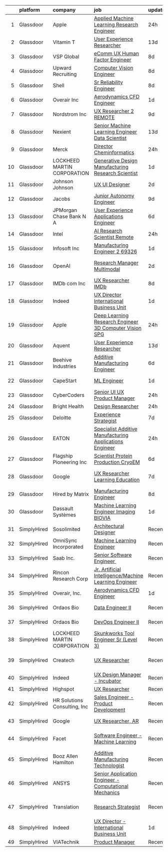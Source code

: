 

|    | platform    | company                      | job                                                                                                                                                                                                                                                                                                                                                                                                                                                                                                                                                                                                                                                                                                                                                                                                                                                                                                                                                                                                                                                                                                                                                                                                                                                                                                                                                                            | update_time   | location                    |
|---:|:------------|:-----------------------------|:-------------------------------------------------------------------------------------------------------------------------------------------------------------------------------------------------------------------------------------------------------------------------------------------------------------------------------------------------------------------------------------------------------------------------------------------------------------------------------------------------------------------------------------------------------------------------------------------------------------------------------------------------------------------------------------------------------------------------------------------------------------------------------------------------------------------------------------------------------------------------------------------------------------------------------------------------------------------------------------------------------------------------------------------------------------------------------------------------------------------------------------------------------------------------------------------------------------------------------------------------------------------------------------------------------------------------------------------------------------------------------|:--------------|:----------------------------|
|  1 | Glassdoor   | Apple                        | [Applied Machine Learning Research Engineer](https://www.glassdoor.com/partner/jobListing.htm?pos=101&ao=1110586&s=58&guid=00000181b88628799bc3b18da537a884&src=GD_JOB_AD&t=SR&vt=w&cs=1_3bfb8a67&cb=1656658209398&jobListingId=1007972446556&cpc=FAE5E775D180B2FB&jrtk=3-0-1g6s8caafjorf801-1g6s8caatia0r800-3e48cf0cef0c3e92--6NYlbfkN0BvKrLyj5gPmtZO9T8euul8TCxuuKNOtzRJOomxnwSEodTz2Bc-sPZl8WPllYOnI2iSo8V1TL2wcIgaohnAvPJGLI-rs79cOG4peC1c_72dKmydqxFccLI-NwQIrlYChOwm-qmZO0Jk3czq7Cvi66AMtMiGy-y8IYaSFRt07eUfzHuNQRZNSFtG2V05_xxBXsMK2Ih4A7A9E1W8CBvcmgDmJX0iH02aZ6OqMOBCwZzuoPp8MB1nYaUt_-skYfYPZ28R3AP-i90RN7oCnMstwT5XXDGbkeQGomu6Cwa3uP2PrY9n_TTlnDLOYtQuwqM1aXW-yjc-KY9b7gp-Y-muEK3wnbpaqHdffgqMbRED10rGLWsU61FQ-UT2im_bD7ZqCyIX-tRoaEcaxXOapWk35rtxNjehZdR-QHp9lXjVDgThbTpI2pFpNST5EzEr-xb-YsyxPZln512TA_IJ3Y-koI68lk4E3_VWoKey12jvmUxWE6gzcUwFP8Jbz21h3wVrg_h5S9xdTH2qs2jNiifYRZXZcgS9ROUbEJHY9Q_MxNR6pD8qJ4rX3uqN-j_eP4X26d78bvSNU7QYlpeEmPSRNpr6a3VIBSBsxAuOWYZYnMj7sophV9AFRRpW151aC5zcMJmOSzuF4bJd0Ti23xxo9IhdtdtikYz4bocp-MT_54k9E4MB_2GBy0kWj4v1BiuKeY1gcxt6BUxCrlldQzniG7128cyB_e-vntPHrXrDDgCQa-qyPXGMiMXWqzCQ3in7gar2DWWpdCrUM2IXR_6nomKhxjLWQauZtOz6CXN_CRCcVYnC8iDtQKWaDbxwWjebeVjAGqHBLkHTEaBikzgQRfawu1Ovcgg05jbiS0wQJoOBlW2oR2zmokZ6EtIuVl3b5DmT0tCRZirnO8OkV8j7JQu-x1owy3_-sNWaCAQ0jyRBy9EB-1qIwR-PpiT6NYKR8fBX2TVMJY6SWHJyz-XO9z2ootaaVdCwkEU%3D) | 24h           | San Diego, CA               |
|  2 | Glassdoor   | Vitamin T                    | [User Experience Researcher](https://www.glassdoor.com/partner/jobListing.htm?pos=104&ao=1110586&s=58&guid=00000181b88628799bc3b18da537a884&src=GD_JOB_AD&t=SR&vt=w&cs=1_b0e00003&cb=1656658209398&jobListingId=1007947510415&cpc=6FC5BA77C9A4CD78&jrtk=3-0-1g6s8caafjorf801-1g6s8caatia0r800-8ffb010d9d7ec4b0--6NYlbfkN0DMrcEu7yrtATojKJA7cEzGQ3FdRGWLh0CZQInL4ECGI6k5tN82kdM0OKoro5eXmjok1pY9WiCtPF0dukI9Fmem5Cq8y8v3Sld1jHAuQrnJsSg_8y4heX17j9R_wXSf16JunJqD7QV3ZczRzo7izK4pN-WqcA9hzaZ1XSgu-eucJkmu1bDFbIZTKIYRsoRmua1DfN2jkoReQxmJqbKGFh2F2xLlexGUUUCusBER82YfMNMNFvon11FMEIULG1pXBf1vM0wvDfE4JoAAVxcEwOvHVYI96bYArCuBpxF_V14MVhhdxj3kNd86SRfjSXoSj7V-OEBRyrGiYINx7mkGN_18hYtWNwRk6mkzQ9N0cXfGRmX7oHGWcrCWEnYzsUVug4GDR9peS3gsvwgThtiRQVjSS_vHVDd8aXbi-HN4-Fcgj5HO6G8P3xYqY_DegagICG5ZemGOUv5TAT3abskm8s15)                                                                                                                                                                                                                                                                                                                                                                                                                                                                                                                                                               | 13d           | Remote                      |
|  3 | Glassdoor   | VSP Global                   | [eComm UX Human Factor Engineer](https://www.glassdoor.com/partner/jobListing.htm?pos=118&ao=1136043&s=58&guid=00000181b88628799bc3b18da537a884&src=GD_JOB_AD&t=SR&vt=w&cs=1_10f78956&cb=1656658209400&jobListingId=1007957333304&jrtk=3-0-1g6s8caafjorf801-1g6s8caatia0r800-2e1eee29a6ffa372-)                                                                                                                                                                                                                                                                                                                                                                                                                                                                                                                                                                                                                                                                                                                                                                                                                                                                                                                                                                                                                                                                                | 8d            | California                  |
|  4 | Glassdoor   | Upward Recruiting            | [Computer Vision Engineer](https://www.glassdoor.com/partner/jobListing.htm?pos=107&ao=1136043&s=58&guid=00000181b88628799bc3b18da537a884&src=GD_JOB_AD&t=SR&vt=w&ea=1&cs=1_ee2d7fa3&cb=1656658209399&jobListingId=1007957782508&jrtk=3-0-1g6s8caafjorf801-1g6s8caatia0r800-2e21e2754d8e0a98-)                                                                                                                                                                                                                                                                                                                                                                                                                                                                                                                                                                                                                                                                                                                                                                                                                                                                                                                                                                                                                                                                                 | 8d            | Remote                      |
|  5 | Glassdoor   | Shell                        | [Sr  Reliability Engineer](https://www.glassdoor.com/partner/jobListing.htm?pos=109&ao=1136043&s=58&guid=00000181b88628799bc3b18da537a884&src=GD_JOB_AD&t=SR&vt=w&cs=1_892a29f0&cb=1656658209399&jobListingId=1007957372884&jrtk=3-0-1g6s8caafjorf801-1g6s8caatia0r800-10b005668955eb28-)                                                                                                                                                                                                                                                                                                                                                                                                                                                                                                                                                                                                                                                                                                                                                                                                                                                                                                                                                                                                                                                                                      | 8d            | Deer Park, TX               |
|  6 | Glassdoor   | Overair  Inc                 | [Aerodynamics CFD Engineer](https://www.glassdoor.com/partner/jobListing.htm?pos=111&ao=1136043&s=58&guid=00000181b88628799bc3b18da537a884&src=GD_JOB_AD&t=SR&vt=w&ea=1&cs=1_3eb9c292&cb=1656658209400&jobListingId=1007971095344&jrtk=3-0-1g6s8caafjorf801-1g6s8caatia0r800-428bb3b897652151-)                                                                                                                                                                                                                                                                                                                                                                                                                                                                                                                                                                                                                                                                                                                                                                                                                                                                                                                                                                                                                                                                                | 1d            | Santa Ana, CA               |
|  7 | Glassdoor   | Nordstrom Inc                | [UX Researcher 2   REMOTE](https://www.glassdoor.com/partner/jobListing.htm?pos=112&ao=1136043&s=58&guid=00000181b88628799bc3b18da537a884&src=GD_JOB_AD&t=SR&vt=w&cs=1_9ffd48d5&cb=1656658209400&jobListingId=1007954513235&jrtk=3-0-1g6s8caafjorf801-1g6s8caatia0r800-207b47fc880934c0-)                                                                                                                                                                                                                                                                                                                                                                                                                                                                                                                                                                                                                                                                                                                                                                                                                                                                                                                                                                                                                                                                                      | 9d            | Atlanta, GA                 |
|  8 | Glassdoor   | Nexient                      | [Senior Machine Learning Engineer Data Scientist](https://www.glassdoor.com/partner/jobListing.htm?pos=130&ao=1136043&s=58&guid=00000181b88628799bc3b18da537a884&src=GD_JOB_AD&t=SR&vt=w&cs=1_a5a8ef21&cb=1656658209401&jobListingId=1007947721670&jrtk=3-0-1g6s8caafjorf801-1g6s8caatia0r800-2b5fb07f70042bbd-)                                                                                                                                                                                                                                                                                                                                                                                                                                                                                                                                                                                                                                                                                                                                                                                                                                                                                                                                                                                                                                                               | 13d           | Ann Arbor, MI               |
|  9 | Glassdoor   | Merck                        | [Director  Cheminformatics](https://www.glassdoor.com/partner/jobListing.htm?pos=127&ao=1136043&s=58&guid=00000181b88628799bc3b18da537a884&src=GD_JOB_AD&t=SR&vt=w&cs=1_2fe5ac70&cb=1656658209401&jobListingId=1007975055606&jrtk=3-0-1g6s8caafjorf801-1g6s8caatia0r800-a4a0db368f2e5b3a-)                                                                                                                                                                                                                                                                                                                                                                                                                                                                                                                                                                                                                                                                                                                                                                                                                                                                                                                                                                                                                                                                                     | 24h           | Boston, MA                  |
| 10 | Glassdoor   | LOCKHEED MARTIN CORPORATION  | [Generative Design   Manufacturing Research Scientist](https://www.glassdoor.com/partner/jobListing.htm?pos=120&ao=1136043&s=58&guid=00000181b88628799bc3b18da537a884&src=GD_JOB_AD&t=SR&vt=w&cs=1_06cd5491&cb=1656658209400&jobListingId=1007971993276&jrtk=3-0-1g6s8caafjorf801-1g6s8caatia0r800-5830dfb3cb1cb712-)                                                                                                                                                                                                                                                                                                                                                                                                                                                                                                                                                                                                                                                                                                                                                                                                                                                                                                                                                                                                                                                          | 1d            | Billerica, MA               |
| 11 | Glassdoor   | Johnson   Johnson            | [UX UI Designer](https://www.glassdoor.com/partner/jobListing.htm?pos=114&ao=1136043&s=58&guid=00000181b88628799bc3b18da537a884&src=GD_JOB_AD&t=SR&vt=w&cs=1_fffaf388&cb=1656658209400&jobListingId=1007969655063&jrtk=3-0-1g6s8caafjorf801-1g6s8caatia0r800-125c94c5b5c58034-)                                                                                                                                                                                                                                                                                                                                                                                                                                                                                                                                                                                                                                                                                                                                                                                                                                                                                                                                                                                                                                                                                                | 2d            | Cincinnati, OH              |
| 12 | Glassdoor   | Jacobs                       | [Junior Autonomy Engineer](https://www.glassdoor.com/partner/jobListing.htm?pos=110&ao=1136043&s=58&guid=00000181b88628799bc3b18da537a884&src=GD_JOB_AD&t=SR&vt=w&cs=1_2b1e859a&cb=1656658209399&jobListingId=1007953719890&jrtk=3-0-1g6s8caafjorf801-1g6s8caatia0r800-7901f76eb2bd5eae-)                                                                                                                                                                                                                                                                                                                                                                                                                                                                                                                                                                                                                                                                                                                                                                                                                                                                                                                                                                                                                                                                                      | 9d            | Beavercreek, OH             |
| 13 | Glassdoor   | JPMorgan Chase Bank  N A     | [User Experience   Applications Engineer](https://www.glassdoor.com/partner/jobListing.htm?pos=125&ao=1136043&s=58&guid=00000181b88628799bc3b18da537a884&src=GD_JOB_AD&t=SR&vt=w&cs=1_0992ecaf&cb=1656658209401&jobListingId=1007962736195&jrtk=3-0-1g6s8caafjorf801-1g6s8caatia0r800-6607245b2d100d86-)                                                                                                                                                                                                                                                                                                                                                                                                                                                                                                                                                                                                                                                                                                                                                                                                                                                                                                                                                                                                                                                                       | 6d            | Apple Valley, CA            |
| 14 | Glassdoor   | Intel                        | [AI Research Scientist  Remote ](https://www.glassdoor.com/partner/jobListing.htm?pos=122&ao=1136043&s=58&guid=00000181b88628799bc3b18da537a884&src=GD_JOB_AD&t=SR&vt=w&cs=1_b2959b01&cb=1656658209400&jobListingId=1007972697909&jrtk=3-0-1g6s8caafjorf801-1g6s8caatia0r800-e6d184d2bbfede32-)                                                                                                                                                                                                                                                                                                                                                                                                                                                                                                                                                                                                                                                                                                                                                                                                                                                                                                                                                                                                                                                                                | 24h           | Santa Clara, CA             |
| 15 | Glassdoor   | Infosoft  Inc                | [Manufacturing Engineer 2  69326](https://www.glassdoor.com/partner/jobListing.htm?pos=126&ao=1136043&s=58&guid=00000181b88628799bc3b18da537a884&src=GD_JOB_AD&t=SR&vt=w&ea=1&cs=1_092e68d7&cb=1656658209401&jobListingId=1007971096054&jrtk=3-0-1g6s8caafjorf801-1g6s8caatia0r800-05b70dd7c2898fd6-)                                                                                                                                                                                                                                                                                                                                                                                                                                                                                                                                                                                                                                                                                                                                                                                                                                                                                                                                                                                                                                                                          | 1d            | Painted Post, NY            |
| 16 | Glassdoor   | OpenAI                       | [Research Manager  Multimodal](https://www.glassdoor.com/partner/jobListing.htm?pos=123&ao=1136043&s=58&guid=00000181b88628799bc3b18da537a884&src=GD_JOB_AD&t=SR&vt=w&cs=1_2f3358c9&cb=1656658209401&jobListingId=1007968949780&jrtk=3-0-1g6s8caafjorf801-1g6s8caatia0r800-eccea1c27598cbe3-)                                                                                                                                                                                                                                                                                                                                                                                                                                                                                                                                                                                                                                                                                                                                                                                                                                                                                                                                                                                                                                                                                  | 2d            | San Francisco, CA           |
| 17 | Glassdoor   | IMDb com  Inc                | [UX Researcher  IMDb](https://www.glassdoor.com/partner/jobListing.htm?pos=119&ao=1136043&s=58&guid=00000181b88628799bc3b18da537a884&src=GD_JOB_AD&t=SR&vt=w&cs=1_616a68d7&cb=1656658209400&jobListingId=1007957418675&jrtk=3-0-1g6s8caafjorf801-1g6s8caatia0r800-c268364bb23a3570-)                                                                                                                                                                                                                                                                                                                                                                                                                                                                                                                                                                                                                                                                                                                                                                                                                                                                                                                                                                                                                                                                                           | 8d            | Remote                      |
| 18 | Glassdoor   | Indeed                       | [UX Director   International Business Unit](https://www.glassdoor.com/partner/jobListing.htm?pos=102&ao=1110586&s=58&guid=00000181b88628799bc3b18da537a884&src=GD_JOB_AD&t=SR&vt=w&cs=1_4d1ffe18&cb=1656658209398&jobListingId=1007971205893&cpc=0FE1F5EA2BC84A01&jrtk=3-0-1g6s8caafjorf801-1g6s8caatia0r800-8bdda3467dc467eb--6NYlbfkN0CiRNM7CVr8YueLFKlzwbFWI0o7IjV438l4sVrvKZ0flpURU_mqoI8E88RAJZx1_nToDFyAHICBRXysA2QPrqnmdYMjauVfVm-aXzBipg7d0uLKOPw3sWUpNXv1jrlnDln_8TO8QbrxYzd69lSsEXtW-RzE3jUWACSKSpZXC7yQgZA1Ts5SMnldyzYHYl-6z14yggafChNYcz3-G3UtZELpZUUAQHWKBpE3AdKqX2phEZVvBNFuaNGD5rnvQUKO4-XX87g-hkf_b-BBXsyS477i2Tv2oQgfQsBk45ofVnTVo3ofZnGaZo-MwPszpHf-QznLq0o0_-5UMJUuEKSMhqhxE5zqlPR8YRt08XERe7-540LQ89dfvMDLQzo0ATrmc9Rbkk2NH5-8_ve1dOrZOukH5ZvqxqdOT8UB4SW19twZOZjfQcw-urwNThmzoeV2KLUJJSrEL2_QRi66eS1sN5KB7Bs3_a7xwJznluxYCf9vOKv2pMOT1kOg_r5jkaZ5CHUqB73vX4wq6EEMfPJZvnoQ)                                                                                                                                                                                                                                                                                                                                                                                                                                                                                | 1d            | Austin, TX                  |
| 19 | Glassdoor   | Apple                        | [Deep Learning Research Engineer  3D Computer Vision   SPG](https://www.glassdoor.com/partner/jobListing.htm?pos=108&ao=1136043&s=58&guid=00000181b88628799bc3b18da537a884&src=GD_JOB_AD&t=SR&vt=w&cs=1_cfdbcb1f&cb=1656658209399&jobListingId=1007975564657&jrtk=3-0-1g6s8caafjorf801-1g6s8caatia0r800-f294efce9365c613-)                                                                                                                                                                                                                                                                                                                                                                                                                                                                                                                                                                                                                                                                                                                                                                                                                                                                                                                                                                                                                                                     | 24h           | Cupertino, CA               |
| 20 | Glassdoor   | Aquent                       | [User Experience Researcher](https://www.glassdoor.com/partner/jobListing.htm?pos=103&ao=1110586&s=58&guid=00000181b88628799bc3b18da537a884&src=GD_JOB_AD&t=SR&vt=w&cs=1_263c96f8&cb=1656658209398&jobListingId=1007947575845&cpc=C4A69CCDBB3B9599&jrtk=3-0-1g6s8caafjorf801-1g6s8caatia0r800-8398e86d62796fed--6NYlbfkN0DMrcEu7yrtATojKJA7cEzGQ3FdRGWLh0CZQInL4ECGI9gD0Wolx9R2EDT7B77c2cTfSS0sKx0sPrTiiXrRC4mCy6wvlcZIyaaPwzM8wGJyx9NQOU_eJTkritVdPf6wW3MPn0Q3jkpTzsfWDBEmPQAWOMx6fG0EbOPYZVXRuDgN8si_uET_scjjqMWoHa2Mx3OUOxuNONbfqcABP0fRaiocJzUDOLREYjAdFJK_EFiIUXK0j4eQYlf9uqzrvku2wdF4bFmN7dKlB88WPfiZRGoF5jY550R4iRZ7nYkjdbZC2VuriZNeaWuPpjQigQMMiVbs58KpaeboQukJRU5Efu8U_w7sA-Z2ueu9s2mSsxXGONgeBIgXsaDbXzGgEJWEsTtdR0s2o4XSgRU-SyVAYiphrnBNBs8wHRI3_khfAxcIIKXUYSBwM18xv-MR05WY-NA%3D)                                                                                                                                                                                                                                                                                                                                                                                                                                                                                                                                                                                 | 13d           | Remote                      |
| 21 | Glassdoor   | Beehive Industries           | [Additive Manufacturing Engineer](https://www.glassdoor.com/partner/jobListing.htm?pos=117&ao=1136043&s=58&guid=00000181b88628799bc3b18da537a884&src=GD_JOB_AD&t=SR&vt=w&ea=1&cs=1_95e0d452&cb=1656658209400&jobListingId=1007962467180&jrtk=3-0-1g6s8caafjorf801-1g6s8caatia0r800-81fdef901ec4dd6e-)                                                                                                                                                                                                                                                                                                                                                                                                                                                                                                                                                                                                                                                                                                                                                                                                                                                                                                                                                                                                                                                                          | 6d            | Denver, CO                  |
| 22 | Glassdoor   | CapeStart                    | [ML Engineer](https://www.glassdoor.com/partner/jobListing.htm?pos=116&ao=1136043&s=58&guid=00000181b88628799bc3b18da537a884&src=GD_JOB_AD&t=SR&vt=w&cs=1_b9885bd6&cb=1656658209400&jobListingId=1007970088689&jrtk=3-0-1g6s8caafjorf801-1g6s8caatia0r800-c5c57b29945e7a0e-)                                                                                                                                                                                                                                                                                                                                                                                                                                                                                                                                                                                                                                                                                                                                                                                                                                                                                                                                                                                                                                                                                                   | 1d            | Cambridge, MA               |
| 23 | Glassdoor   | CyberCoders                  | [Senior UI UX Product Manager](https://www.glassdoor.com/partner/jobListing.htm?pos=106&ao=1110586&s=58&guid=00000181b88628799bc3b18da537a884&src=GD_JOB_AD&t=SR&vt=w&ea=1&cs=1_f8b8615a&cb=1656658209399&jobListingId=1007974917117&cpc=334ABAF5D42DC775&jrtk=3-0-1g6s8caafjorf801-1g6s8caatia0r800-9f908b7d1767f41e--6NYlbfkN0CpFJQzrgRR8WqXWK1qKKEqALWJw739KlKqr2H-MSI4eoBlI4EFrmor2FYZMP3muM2QRV5nruVsIir32lgJUSzkwb-WcxLRhx-21BQ85PYhqA3i5J4QfkbCMt9Q47PiTnIg6E_555P63SC06TyvR4Vuq9gL_D5HT7dxHygP6q1UQ1jE_mW27oxn5SqVKrWNQeh1SywBTQlTI_rxt-fhBDEaUihUrbtC8B78TotFX5SijNeOFToq2qt7ESrOw6LvaKey2d8l7N8r5Z24dm5bNzwNpeT92NwoZAQsvdr4UeoWgYjA7oTcGdfjYF4NFUR94UeQyb1ArxNDLb_aZGjkL7Shh9ATq7wL7NTkQBpwFQ8zsaMLfb4EnvNMbhjXlxADHeu3QDD4e9R8lu8xFDRjUgD6DyTtGsY2ahI8kEs9cOnvrvFsrTQPMH3U-d2NnnJIu8cSZ3uS7vLCttDlI6g5zqAkn2ICL0qRI2YMgwfjcarqzrl92hiyYdI-bcWNiu5bG1P0R9VuHOOfDJ7Yj7opXvWyP1I7BjmEMJk2O6JJZJMZXld0deYsHmKu0VEC3prdmJ5HHbvgjpZf-lc19NJKyRSBME6AEIk20X_D5ySKKtFcvkoCBNGf9b0VT10B8Y-_LCVJHkByecjIfm6xWpkr4n7sO4lD-86HRu7nhrXtaNzT-UCeEgb4dEEKUNDDk6_8RKSKL5SyratG1U2Bwr6lX7A87IWjto19EPCJjw6eTFJeD8Nx0NZJ77WP3Hhywbqp7G3TkvmyP5XPKjitbxC2SxFisGL8KbGiXYI0tHvrZ12IfBaaf7MLCIbiP1P6e5b0U-enHTU-VZBRppDkaViWJ1aTG2yl5tB3Pv95UvIJbQ9Ph6Ov0MAD_YocDzyfO3JhtKbLZZXAmeoTI4f7E8aElu7akXs8mTz4KGkqDy9WWCbGBKa1lJxQL5Col7tWF7TD_OpZ05sxS0EQ-1ieIuo3gksLuzDM7CCNDYo%3D)          | 24h           | Sunnyvale, CA               |
| 24 | Glassdoor   | Bright Health                | [Design Researcher](https://www.glassdoor.com/partner/jobListing.htm?pos=128&ao=1136043&s=58&guid=00000181b88628799bc3b18da537a884&src=GD_JOB_AD&t=SR&vt=w&ea=1&cs=1_17abb3c4&cb=1656658209401&jobListingId=1007973280609&jrtk=3-0-1g6s8caafjorf801-1g6s8caatia0r800-ce710223f4be351c-)                                                                                                                                                                                                                                                                                                                                                                                                                                                                                                                                                                                                                                                                                                                                                                                                                                                                                                                                                                                                                                                                                        | 24h           | Austin, TX                  |
| 25 | Glassdoor   | Deloitte                     | [Experience Strategist](https://www.glassdoor.com/partner/jobListing.htm?pos=115&ao=1136043&s=58&guid=00000181b88628799bc3b18da537a884&src=GD_JOB_AD&t=SR&vt=w&cs=1_c291aa58&cb=1656658209400&jobListingId=1007958459453&jrtk=3-0-1g6s8caafjorf801-1g6s8caatia0r800-90b21840f0137d89-)                                                                                                                                                                                                                                                                                                                                                                                                                                                                                                                                                                                                                                                                                                                                                                                                                                                                                                                                                                                                                                                                                         | 7d            | Seattle, WA                 |
| 26 | Glassdoor   | EATON                        | [Specialist   Additive Manufacturing Applications Engineer](https://www.glassdoor.com/partner/jobListing.htm?pos=129&ao=1136043&s=58&guid=00000181b88628799bc3b18da537a884&src=GD_JOB_AD&t=SR&vt=w&cs=1_462b1212&cb=1656658209401&jobListingId=1007973772476&jrtk=3-0-1g6s8caafjorf801-1g6s8caatia0r800-24f9db2ec16f5da2-)                                                                                                                                                                                                                                                                                                                                                                                                                                                                                                                                                                                                                                                                                                                                                                                                                                                                                                                                                                                                                                                     | 24h           | Southfield, MI              |
| 27 | Glassdoor   | Flagship Pioneering  Inc     | [Scientist  Protein Production CryoEM](https://www.glassdoor.com/partner/jobListing.htm?pos=121&ao=1136043&s=58&guid=00000181b88628799bc3b18da537a884&src=GD_JOB_AD&t=SR&vt=w&cs=1_634396c2&cb=1656658209400&jobListingId=1007962093730&jrtk=3-0-1g6s8caafjorf801-1g6s8caatia0r800-a83d20365528e29e-)                                                                                                                                                                                                                                                                                                                                                                                                                                                                                                                                                                                                                                                                                                                                                                                                                                                                                                                                                                                                                                                                          | 6d            | Andover, MA                 |
| 28 | Glassdoor   | Google                       | [UX Researcher  Learning   Education](https://www.glassdoor.com/partner/jobListing.htm?pos=124&ao=1136043&s=58&guid=00000181b88628799bc3b18da537a884&src=GD_JOB_AD&t=SR&vt=w&cs=1_68ebc07c&cb=1656658209401&jobListingId=1007959780547&jrtk=3-0-1g6s8caafjorf801-1g6s8caatia0r800-df1c80ee7936e630-)                                                                                                                                                                                                                                                                                                                                                                                                                                                                                                                                                                                                                                                                                                                                                                                                                                                                                                                                                                                                                                                                           | 7d            | San Francisco, CA           |
| 29 | Glassdoor   | Hired by Matrix              | [Manufacturing Engineer](https://www.glassdoor.com/partner/jobListing.htm?pos=105&ao=1110586&s=58&guid=00000181b88628799bc3b18da537a884&src=GD_JOB_AD&t=SR&vt=w&ea=1&cs=1_849fc56d&cb=1656658209399&jobListingId=1007956713671&cpc=8795CF9063CD573D&jrtk=3-0-1g6s8caafjorf801-1g6s8caatia0r800-b0c1dbe3aa49c31d--6NYlbfkN0Ay3KKNjEjIQLzYNrflX5rgo4dHizqVuZJtpWFnF4V68qZX4QnNMBMN-2REr4LWw1HhCojqevYEKW-jV2OQDfxIf_UNRnPNiUyVSGQ6KLGybgaaxQGAL35A4dUvuuasOexn0z4NTx6z76B58mBhSyc3uFzmZpXfrGyVwf2N0M5Lpb5010If8JGhmx73YiQVlOAmPUKWm3oBjzCcXOuqkgXZIQ55qvJvJgjaen5GoFyYs1Hl_kUFHkYbS8mD-Z7y0eG5MiD-LFq-wedny5oP79inLqQ-PBTfd8FmBU0rWqwKTuP21Nd0nUTSPhsUdmQjSbcKq3NE6EOnc4vHflcJlvwM5onYmNg06F0VJsrUJkhHquMLjh5KG1V2TVRvCG9YDKVOUIbSvuLXRdCYjtiymnBOJUKweUBImbHsCyHXS_xIN7kAJqRQo-C1Q2DYCSBVkAkunIwsC_R37UWjzYInrS6591YMEJYiDEsxGWuRcfXTmvX7ajgMcehuZdPuU0vpSIq-yB5zYVLMelKOkLgS8FDSTY3mE2WJjgJbgKTBkhsHdfyXmo99Xd5T-KhPN-Cd2qKZBU3b8ZBMaZrXsamTuRbf9fx3P9EjQZO1Wt-mED29JBSXf-Wz2GybcFosYtRFv-uIsNIO9coibBXLwf8TKyNdyP64eB6OjzLZWVExillAsOyqoo5R84Bw0qPqOXZkOBLD_kvTmmfv3B0RCsed9u1uJSm28WwLGI9CBNlNXZt4najaGPjjgcR2hYpAU3nFmMIHlFuQ8Q4CAanw_2CjeYfuWTk_Wmab5zssOIk4UWkn71tRwiFY9U5vOcwO_G6M17I_p9QQ9OsdcUXQshvdJWblE7MpD--l6_Lf6BynrjtTwl5GprUW0CJNkIPRXw7Fkq-Nnk1o2awzJS2FeAkiObtQmnZ3HmzzGX5Tg3qXaJyqbGjrcgAG5vluzP1o9wDXZvNTcyislP33l_zsKZk4eqW_cnh6jr7F11GKXmb7Tstisw%3D%3D)  | 8d            | Painted Post, NY            |
| 30 | Glassdoor   | Dassault Systèmes            | [Machine Learning Engineer Imaging   BIOVIA](https://www.glassdoor.com/partner/jobListing.htm?pos=113&ao=1136043&s=58&guid=00000181b88628799bc3b18da537a884&src=GD_JOB_AD&t=SR&vt=w&cs=1_6b3cb251&cb=1656658209400&jobListingId=1007971286133&jrtk=3-0-1g6s8caafjorf801-1g6s8caatia0r800-b83ee0bdba349000-)                                                                                                                                                                                                                                                                                                                                                                                                                                                                                                                                                                                                                                                                                                                                                                                                                                                                                                                                                                                                                                                                    | 1d            | San Diego, CA               |
| 31 | SimplyHired | Sosolimited                  | [Architectural Designer](https://www.simplyhired.com/job/1wnZZjS_T2B-Khb33FLg8m5W26VpFJO-O7M0joPbDLzOi2-l3WqCTg?q=generative+engineer)                                                                                                                                                                                                                                                                                                                                                                                                                                                                                                                                                                                                                                                                                                                                                                                                                                                                                                                                                                                                                                                                                                                                                                                                                                         | Recently      | Boston, MA                  |
| 32 | SimplyHired | OmniSync Incorporated        | [Machine Learning Engineer](https://www.simplyhired.com/job/Ms1rUOOkPUDsS74FgK92f7jngW4kzHcHoT7F_OvtjO8xRlfiq_mzCQ?q=generative+engineer)                                                                                                                                                                                                                                                                                                                                                                                                                                                                                                                                                                                                                                                                                                                                                                                                                                                                                                                                                                                                                                                                                                                                                                                                                                      | Recently      | San Diego, CA               |
| 33 | SimplyHired | Saab Inc.                    | [Senior Software Engineer ﻿](https://www.simplyhired.com/job/Lk44Ll0kVSSeshbW4A3kwR9R6ryZS8LBhavFKU-bJJFFQI6c7ePsng?q=generative+engineer)                                                                                                                                                                                                                                                                                                                                                                                                                                                                                                                                                                                                                                                                                                                                                                                                                                                                                                                                                                                                                                                                                                                                                                                                                                     | Recently      | West Lafayette, IN          |
| 34 | SimplyHired | Rincon Research Corp         | [Jr. Artificial Intelligence/Machine Learning Engineer](https://www.simplyhired.com/job/Yzv6jPEP7zE7_ZonJrqq1cjJCgndo2RkVZHWRnUDQp3KRVrmx248ag?q=generative+engineer)                                                                                                                                                                                                                                                                                                                                                                                                                                                                                                                                                                                                                                                                                                                                                                                                                                                                                                                                                                                                                                                                                                                                                                                                          | Recently      | Centennial, CO +3 locations |
| 35 | SimplyHired | Overair, Inc.                | [Aerodynamics CFD Engineer](https://www.simplyhired.com/job/CogCqeRx5bR8te1AU4YKSNZwNX1mP5ZKE6NN9BQ0iOeCO6p7MNzmCA?q=generative+engineer)                                                                                                                                                                                                                                                                                                                                                                                                                                                                                                                                                                                                                                                                                                                                                                                                                                                                                                                                                                                                                                                                                                                                                                                                                                      | 1d            | Santa Ana, CA               |
| 36 | SimplyHired | Ordaos Bio                   | [Data Engineer II](https://www.simplyhired.com/job/VCPKKm8Ut_7VCp4VfJAAtV760ygqviDFgZ91vPfY0Tu_P5lUwYaPng?q=generative+engineer)                                                                                                                                                                                                                                                                                                                                                                                                                                                                                                                                                                                                                                                                                                                                                                                                                                                                                                                                                                                                                                                                                                                                                                                                                                               | Recently      | New York, NY                |
| 37 | SimplyHired | Ordaos Bio                   | [DevOps Engineer II](https://www.simplyhired.com/job/-EixE0zo7N7VdLa992z23aFz6qtUUkFczlkN5ZXIFpAUv-v3wOxmzg?q=generative+engineer)                                                                                                                                                                                                                                                                                                                                                                                                                                                                                                                                                                                                                                                                                                                                                                                                                                                                                                                                                                                                                                                                                                                                                                                                                                             | Recently      | New York, NY                |
| 38 | SimplyHired | LOCKHEED MARTIN CORPORATION  | [Skunkworks Tool Engineer Sr (Level 3)](https://www.simplyhired.com/job/154hbGnT2Lx_K4im2ubH_gTqjYKaVTDC_lfmhCuOi-32qOckSDFE0Q?q=generative+engineer)                                                                                                                                                                                                                                                                                                                                                                                                                                                                                                                                                                                                                                                                                                                                                                                                                                                                                                                                                                                                                                                                                                                                                                                                                          | Recently      | Palmdale, CA                |
| 39 | SimplyHired | Createch                     | [UX Researcher](https://www.simplyhired.com/job/i7kHaMs_t4HJbJlYlCbNzuzUNip4IiMfa1iEYNfuICNgoGdDox8jZA?q=generative+engineer)                                                                                                                                                                                                                                                                                                                                                                                                                                                                                                                                                                                                                                                                                                                                                                                                                                                                                                                                                                                                                                                                                                                                                                                                                                                  | Recently      | San Francisco, CA           |
| 40 | SimplyHired | Indeed                       | [UX Design Manager - Incubator](https://www.simplyhired.com/job/AHhJM-aDe-NcmNdwvJhb-gPxcmXcCkVLIE75boud2OpFtQMx5R_rYQ?q=generative+engineer)                                                                                                                                                                                                                                                                                                                                                                                                                                                                                                                                                                                                                                                                                                                                                                                                                                                                                                                                                                                                                                                                                                                                                                                                                                  | Recently      | United States               |
| 41 | SimplyHired | Highspot                     | [UX Researcher](https://www.simplyhired.com/job/87_wytPPKiEZ1ZDnmDpNNZ70FpyUZSEN_OS2y3nnkQzzXc4vd6BDKw?q=generative+engineer)                                                                                                                                                                                                                                                                                                                                                                                                                                                                                                                                                                                                                                                                                                                                                                                                                                                                                                                                                                                                                                                                                                                                                                                                                                                  | Recently      | Seattle, WA                 |
| 42 | SimplyHired | HR Solutions Consulting, Inc | [Sales Engineer - Product Development](https://www.simplyhired.com/job/rpFE5MaZswcnKsII82cyD7Oav5ZNtbyLELzQ2fRaf2-O5diJr9V0Pg?q=generative+engineer)                                                                                                                                                                                                                                                                                                                                                                                                                                                                                                                                                                                                                                                                                                                                                                                                                                                                                                                                                                                                                                                                                                                                                                                                                           | Recently      | Melbourne, FL               |
| 43 | SimplyHired | Google                       | [UX Researcher, AR](https://www.simplyhired.com/job/i0oU9YGBDqve6hCDc8t0gT20CT_AmRUjiosVWroqen5c4RJA7aQ5Yg?q=generative+engineer)                                                                                                                                                                                                                                                                                                                                                                                                                                                                                                                                                                                                                                                                                                                                                                                                                                                                                                                                                                                                                                                                                                                                                                                                                                              | Recently      | Mountain View, CA           |
| 44 | SimplyHired | Facet                        | [Software Engineer - Machine Learning](https://www.simplyhired.com/job/rRl7LpYqGiIowLAwzbrNzMgXtXTFbKgtp-z9fo66PKEqX4Q6nYlO_w?q=generative+engineer)                                                                                                                                                                                                                                                                                                                                                                                                                                                                                                                                                                                                                                                                                                                                                                                                                                                                                                                                                                                                                                                                                                                                                                                                                           | Recently      | San Francisco, CA           |
| 45 | SimplyHired | Booz Allen Hamilton          | [Additive Manufacturing Technologist](https://www.simplyhired.com/job/aX1q5uxCrUZ_BFPr36zd81W8FjdVNenl4q6sjx4_a2yxlqpgXLxMWw?q=generative+engineer)                                                                                                                                                                                                                                                                                                                                                                                                                                                                                                                                                                                                                                                                                                                                                                                                                                                                                                                                                                                                                                                                                                                                                                                                                            | Recently      | Warren, MI                  |
| 46 | SimplyHired | ANSYS                        | [Senior Application Engineer - Computational Mechanics](https://www.simplyhired.com/job/VUvHEQESYkRNe2g3tJ_Uihxe-6Qae_kl-9eegS1oCb-uMqrbdOuaSw?q=generative+engineer)                                                                                                                                                                                                                                                                                                                                                                                                                                                                                                                                                                                                                                                                                                                                                                                                                                                                                                                                                                                                                                                                                                                                                                                                          | Recently      | Ann Arbor, MI               |
| 47 | SimplyHired | Translation                  | [Research Strategist](https://www.simplyhired.com/job/QhlNO6tzMwLs37zg_ddKmO4yszqOHywEf52ejSJjLxlJv-xSNn1VpQ?q=generative+engineer)                                                                                                                                                                                                                                                                                                                                                                                                                                                                                                                                                                                                                                                                                                                                                                                                                                                                                                                                                                                                                                                                                                                                                                                                                                            | Recently      | San Francisco, CA           |
| 48 | SimplyHired | Indeed                       | [UX Director - International Business Unit](https://www.simplyhired.com/job/dM1ysZJlDdbR8EZNlsgzTct0IkrbTTXaHBZS5c96oik2kiLD-V6z9g?q=generative+engineer)                                                                                                                                                                                                                                                                                                                                                                                                                                                                                                                                                                                                                                                                                                                                                                                                                                                                                                                                                                                                                                                                                                                                                                                                                      | 1d            | Austin, TX                  |
| 49 | SimplyHired | VIATechnik                   | [Product Manager](https://www.simplyhired.com/job/YVXgEfpeqlU-NgAXZdogWzcUr_tubymCRGeyw709a5fMjk7TtvSsfQ?q=generative+engineer)                                                                                                                                                                                                                                                                                                                                                                                                                                                                                                                                                                                                                                                                                                                                                                                                                                                                                                                                                                                                                                                                                                                                                                                                                                                | Recently      | Denver, CO                  |